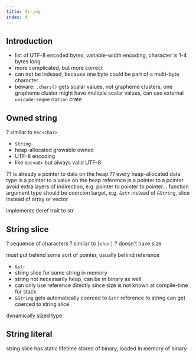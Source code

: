 ```yaml
---
title: String
index: 4
---
```


## Introduction

- list of UTF-8 encoded bytes, variable-width encoding, character is 1-4 bytes long
- more complicated, but more correct
- can not be indexed, because one byte could be part of a multi-byte character
- beware: `.chars()` gets scalar values, not grapheme clusters, one grapheme cluster might have multiple scalar values, can use external `unicode-segmentation` crate



## Owned string

? similar to `Vec<char>`

- `String`
- heap-allocated growable owned
- UTF-8 encoding
- like `Vec<u8>` but always valid UTF-8

?? is already a pointer to data on the heap
?? every heap-allocated data type is a pointer to a value on the heap
reference is a pointer to a pointer
avoid extra layers of indirection, e.g. pointer to pointer to pointer...
function argument type should be coercion target, e.g. `&str` instead of `&String`, slice instead of array or vector

implements deref trait to str



## String slice

? sequence of characters
? similar to `[char]`
? doesn't have size

must put behind some sort of pointer, usually behind reference

- `&str`
- string slice for some string in memory
- string not necessarily heap, can be in binary as well
- can only use reference directly since size is not known at compile-time for stack
- `&String` gets automatically coerced to `&str`
reference to string can get coerced to string slice

dynamically sized type



## String literal

string slice
has static lifetime
stored of binary, loaded in memory of binary
